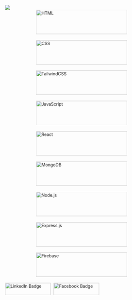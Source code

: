  <img src="https://i.ibb.co/ygctZMP/MERN-STACK-DEVELOPER.png"/>

<div style="display: flex; flex-wrap: wrap; justify-content: space-around; gap: 20px;">
  <img src="https://img.shields.io/badge/html-%23E34F26.svg?style=for-the-badge&logo=html5&logoColor=white" alt="HTML" style="width: 300px; height: 80px;">
  <img src="https://img.shields.io/badge/css-%231572B6.svg?style=for-the-badge&logo=css3&logoColor=white" alt="CSS" style="width: 300px; height: 80px;">
  <img src="https://img.shields.io/badge/tailwindcss-%2338B2AC.svg?style=for-the-badge&logo=tailwind-css&logoColor=white" alt="TailwindCSS" style="width: 300px; height: 80px;">
  <img src="https://img.shields.io/badge/javascript-%23323330.svg?style=for-the-badge&logo=javascript&logoColor=%23F7DF1E" alt="JavaScript" style="width: 300px; height: 80px;">
  <img src="https://img.shields.io/badge/react-%2320232a.svg?style=for-the-badge&logo=react&logoColor=%2361DAFB" alt="React" style="width: 300px; height: 80px;">
  <img src="https://img.shields.io/badge/mongodb-%2347A248.svg?style=for-the-badge&logo=mongodb&logoColor=white" alt="MongoDB" style="width: 300px; height: 80px;">
  <img src="https://img.shields.io/badge/node.js-%2343853D.svg?style=for-the-badge&logo=node.js&logoColor=white" alt="Node.js" style="width: 300px; height: 80px;">
  <img src="https://img.shields.io/badge/express.js-%23404d59.svg?style=for-the-badge&logo=express&logoColor=%2361DAFB" alt="Express.js" style="width: 300px; height: 80px;">
  <img src="https://img.shields.io/badge/firebase-%23039BE5.svg?style=for-the-badge&logo=firebase" alt="Firebase" style="width: 300px; height: 80px;">
</div>


<div id="badges" style="display: flex; gap: 10px; margin-top: 10px; padding-top:10px;">
  <a href="https://www.linkedin.com/in/md-emon-talukdar/">
    <img src="https://img.shields.io/badge/LinkedIn-blue?style=for-the-badge&logo=linkedin&logoColor=white" alt="LinkedIn Badge" style="width: 150px; height: 40px;"/>
  </a>
  <a href="https://www.facebook.com/profile.php?id=100080623072389">
    <img src="https://img.shields.io/badge/Facebook-1877F2?style=for-the-badge&logo=facebook&logoColor=white" alt="Facebook Badge" style="width: 150px; height: 40px;"/>
  </a>
</div>

</div>



